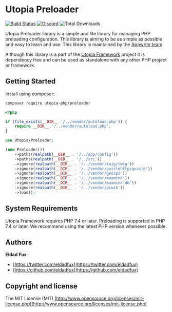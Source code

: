 # Utopia Preloader

[![Build Status](https://travis-ci.org/utopia-php/preloader.svg?branch=master)](https://travis-ci.com/utopia-php/preloader)
[![Discord](https://badgen.net/badge/discord/chat/green)](https://appwrite.io/discord)
![Total Downloads](https://img.shields.io/packagist/dt/utopia-php/preloader.svg)

Utopia Preloader library is a simple and lite library for managing PHP preloading configuration. This library is aiming to be as simple as possible and easy to learn and use. This library is maintained by the [Appwrite team](https://appwrite.io).


Although this library is a part of the [Utopia Framework](https://github.com/utopia-php/framework) project it is dependency free and can be used as standalone with any other PHP project or framework.

## Getting Started

Install using composer:
```bash
composer require utopia-php/preloader
```

```php
<?php

if (file_exists(__DIR__.'/../vendor/autoload.php')) {
    require __DIR__.'/../vendor/autoload.php';
}

use Utopia\Preloader;

(new Preloader())
    ->paths(realpath(__DIR__ . '/../app/config'))
    ->paths(realpath(__DIR__ . '/../src'))
    ->ignore(realpath(__DIR__ . '/../vendor/twig/twig'))
    ->ignore(realpath(__DIR__ . '/../vendor/guzzlehttp/guzzle'))
    ->ignore(realpath(__DIR__ . '/../vendor/geoip2'))
    ->ignore(realpath(__DIR__ . '/../vendor/maxmind'))
    ->ignore(realpath(__DIR__ . '/../vendor/maxmind-db'))
    ->ignore(realpath(__DIR__ . '/../vendor/piwik'))
    ->load();

```

## System Requirements

Utopia Framework requires PHP 7.4 or later. Preloading is supported in PHP 7.4 or later. We recommend using the latest PHP version whenever possible.

## Authors

**Eldad Fux**

+ [https://twitter.com/eldadfux](https://twitter.com/eldadfux)
+ [https://github.com/eldadfux](https://github.com/eldadfux)

## Copyright and license

The MIT License (MIT) [http://www.opensource.org/licenses/mit-license.php](http://www.opensource.org/licenses/mit-license.php)
